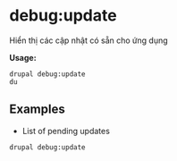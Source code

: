 # debug:update
Hiển thị các cập nhật có sẵn cho ứng dụng

**Usage:**
```
drupal debug:update
du
```

## Examples
* List of pending updates
```
drupal debug:update
```
